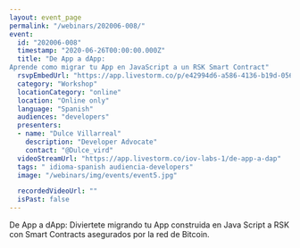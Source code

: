 ```yaml
---
layout: event_page
permalink: "/webinars/202006-008/"
event:
  id: "202006-008"
  timestamp: "2020-06-26T00:00:00.000Z"
  title: "De App a dApp:
Aprende como migrar tu App en JavaScript a un RSK Smart Contract"
  rsvpEmbedUrl: "https://app.livestorm.co/p/e42994d6-a586-4136-b19d-056010079403/form"
  category: "Workshop"
  locationCategory: "online"
  location: "Online only"
  language: "Spanish"
  audiences: "developers"
  presenters:
  - name: "Dulce Villarreal"
    description: "Developer Advocate"
    contact: "@Dulce_vird"
  videoStreamUrl: "https://app.livestorm.co/iov-labs-1/de-app-a-dap"
  tags: " idioma-spanish audiencia-developers"
  image: "/webinars/img/events/event5.jpg"

  recordedVideoUrl: ""
  isPast: false
---
```



De App a dApp:
Diviertete migrando tu App construida en Java Script a RSK con Smart Contracts asegurados por la red de Bitcoin.

